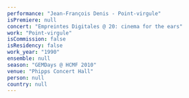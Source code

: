 ```yaml
---
performance: "Jean-François Denis - Point-virgule"
isPremiere: null
concert: "Empreintes Digitales @ 20: cinema for the ears"
work: "Point-virgule"
isCommission: false
isResidency: false
work_year: "1990"
ensemble: null
season: "GEMDays @ HCMF 2010"
venue: "Phipps Concert Hall"
person: null
country: null
---
```


